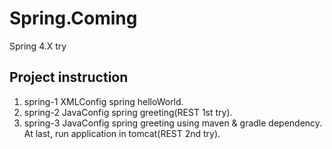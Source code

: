 # Spring.Coming
Spring 4.X try

##	Project instruction
1.	spring-1
	XMLConfig spring helloWorld.
2.	spring-2
	JavaConfig spring greeting(REST 1st try).
3.	spring-3
	JavaConfig spring greeting using maven & gradle dependency. 
	At last, run application in tomcat(REST 2nd try).
